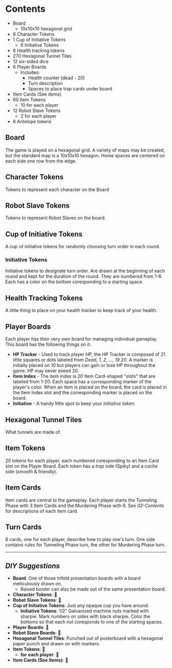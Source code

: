 # Contents

- Board
  - 10x10x10 hexagonal grid
- 6 Character Tokens
- 1 Cup of Initiative Tokens
  - 6 Initiative Tokens
- 6 Health tracking tokens
- 270 Hexagonal Tunnel Tiles
- 12 six-sided dice
- 6 Player Boards
  - Includes:
    - Health counter (dead - 20)
    - Turn description
    - Spaces to place trap cards under board
- Item Cards (See _Items_)
- 60 Item Tokens
  - 10 for each player
- 12 Robot Slave Tokens
  - 2 for each player
- 6 Antelope tokens

## Board

The game is played on a hexagonal grid. A variety of maps may be created, but the standard map is a 10x10x10 hexagon. Home spaces are centered on each side one row from the edge.

## Character Tokens

Tokens to represent each character on the Board

## Robot Slave Tokens

Tokens to represent Robot Slaves on the board.

## Cup of Initiative Tokens

A cup of initiative tokens for randomly choosing turn order in each round.

### Initiative Tokens

Initiative tokens to designate turn order. Are drawn at the beginning of each round and kept for the duration of the round. They are numbered from 1-6.
Each has a color on the bottom coresponding to a starting space.

## Health Tracking Tokens

A little thing to place on your health tracker to keep track of your health.

## Player Boards

Each player has their very own board for managing individual gameplay. This board has the following things on it:

- **HP Tracker** - Used to track player HP, the HP Tracker is composed of 21 little squares or dots labeled from _Dead, 1, 2, ..., 19 20_. A marker is initially placed on _10_ but players can gain or lose HP throughout the game. HP may never exeed 20.
- **Item Index** - The item index is _20_ Item Card-shaped "slots" that are labeled from 1-20. Each space has a corresponding marker of the player's color. When an item is placed on the board, the card is placed in the Item Index slot and the corresponding marker is placed on the board.
- **Initiative** - A handy little spot to keep your _initiative token_.

## Hexagonal Tunnel Tiles

What tunnels are made of.

## Item Tokens

20 tokens for each player, each numbered coresponding to an Item Card slot on the Player Board. Each token has a _trap_ side (Spiky) and a _cache_ side (smooth & friendly).

## Item Cards

Item cards are central to the gameplay. Each player starts the Tunneling Phase with 3 Item Cards and the Murdering Phase with 6. See _02-Contents_ for descriptions of each item card.

## Turn Cards

6 cards, one for each player, describe how to play one's turn. One side contains rules for Tunneling Phase turn, the other for Murdering Phase turn.

---

## _DIY Suggestions_

- **Board**: One of those trifold presentation boards with a board meticulously drawn on.
  - Raised border can also be made out of the same presentation board.
- **Character Tokens**: 🤷‍
- **Robot Slave Tokens**: 🤷‍
- **Cup of Initiative Tokens**: Just any opaque cup you have around.
  - **Initiative Tokens**: 1/2" Galvanized machine nuts marked with sharpie. Mark numbers on sides with black sharpie. Color the bottoms so that each nut coresponds to one of the starting spaces.
- **Player Boards**: 🤷‍
- **Robot Slave Boards**: 🤷‍
- **Hexagonal Tunnel Tiles**: Punched out of posterboard with a hexagonal paper punch and drawn on with markers.
- **Item Tokens**: 🤷‍
  - **for each player**: 🤷‍
- **Item Cards (See _Items_)**: 🤷‍
